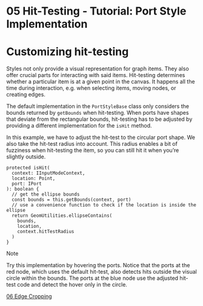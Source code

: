 <!--
 //////////////////////////////////////////////////////////////////////////////
 // @license
 // This file is part of yFiles for HTML 2.6.0.3.
 // Use is subject to license terms.
 //
 // Copyright (c) 2000-2024 by yWorks GmbH, Vor dem Kreuzberg 28,
 // 72070 Tuebingen, Germany. All rights reserved.
 //
 //////////////////////////////////////////////////////////////////////////////
-->
# 05 Hit-Testing - Tutorial: Port Style Implementation

# Customizing hit-testing

Styles not only provide a visual representation for graph items. They also offer crucial parts for interacting with said items. Hit-testing determines whether a particular item is at a given point in the canvas. It happens all the time during interaction, e.g. when selecting items, moving nodes, or creating edges.

The default implementation in the `PortStyleBase` class only considers the bounds returned by `getBounds` when hit-testing. When ports have shapes that deviate from the rectangular bounds, hit-testing has to be adjusted by providing a different implementation for the `isHit` method.

In this example, we have to adjust the hit-test to the circular port shape. We also take the hit-test radius into account. This radius enables a bit of fuzziness when hit-testing the item, so you can still hit it when you’re slightly outside.

```
protected isHit(
  context: IInputModeContext,
  location: Point,
  port: IPort
): boolean {
  // get the ellipse bounds
  const bounds = this.getBounds(context, port)
  // use a convenience function to check if the location is inside the ellipse
  return GeomUtilities.ellipseContains(
    bounds,
    location,
    context.hitTestRadius
  )
}
```

Note

Try this implementation by hovering the ports. Notice that the ports at the red node, which uses the default hit-test, also detects hits outside the visual circle within the bounds. The ports at the blue node use the adjusted hit-test code and detect the hover only in the circle.

[06 Edge Cropping](../../tutorial-style-implementation-port/06-edge-cropping/)
